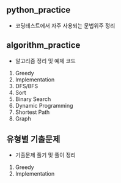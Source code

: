 ## python_practice
- 코딩테스트에서 자주 사용되는 문법위주 정리

## algorithm_practice
- 알고리즘 정리 및 예제 코드
1. Greedy 
2. Implementation
3. DFS/BFS
4. Sort
5. Binary Search
6. Dynamic Programming
7. Shortest Path
8. Graph

## 유형별 기출문제
- 기출문제 풀기 및 풀이 정리
1. Greedy
2. Implementation